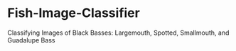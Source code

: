 # Fish-Image-Classifier
Classifying Images of Black Basses: Largemouth, Spotted, Smallmouth, and Guadalupe Bass
